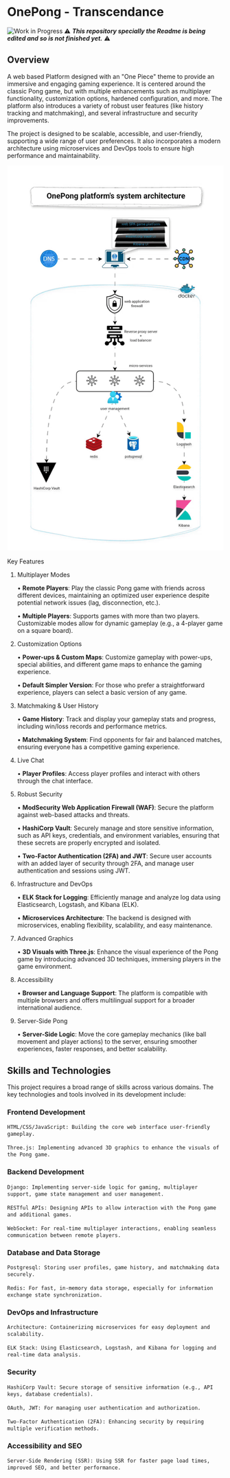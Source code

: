 # OnePong - Transcendance

![Work in Progress](https://img.shields.io/badge/Work%20In%20Progress-orange) ⚠️ ***This repository specially the Readme is being edited and so is not finished yet.*** ⚠️

## Overview

A web based Platform designed with an "One Piece" theme to provide an immersive and engaging gaming experience. It is centered around the classic Pong game, but with multiple enhancements such as multiplayer functionality, customization options, hardened configuration, and more. The platform also introduces a variety of robust user features (like history tracking and matchmaking), and several infrastructure and security improvements.

The project is designed to be scalable, accessible, and user-friendly, supporting a wide range of user preferences. It also incorporates a modern architecture using microservices and DevOps tools to ensure high performance and maintainability.

<p align="center">
  <img src="media/1744301604416.gif" alt="Alt text" />
</p>
<!-- ![Alt text](media/1744301604416.gif) -->

Key Features
1. Multiplayer Modes

    • **Remote Players**: Play the classic Pong game with friends across different devices, maintaining an optimized user experience despite potential network issues (lag, disconnection, etc.).
    
	• **Multiple Players**: Supports games with more than two players. Customizable modes allow for dynamic gameplay (e.g., a 4-player game on a square board).

3. Customization Options

    • **Power-ups & Custom Maps**: Customize gameplay with power-ups, special abilities, and different game maps to enhance the gaming experience.
    
	• **Default Simpler Version**: For those who prefer a straightforward experience, players can select a basic version of any game.

4. Matchmaking & User History

    • **Game History**: Track and display your gameplay stats and progress, including win/loss records and performance metrics.
    
	• **Matchmaking System**: Find opponents for fair and balanced matches, ensuring everyone has a competitive gaming experience.

5. Live Chat
    
	• **Player Profiles**: Access player profiles and interact with others through the chat interface.

6. Robust Security

    • **ModSecurity Web Application Firewall (WAF)**: Secure the platform against web-based attacks and threats.

    • **HashiCorp Vault**: Securely manage and store sensitive information, such as API keys, credentials, and environment variables, ensuring that these secrets are properly encrypted and isolated.
    
	• **Two-Factor Authentication (2FA) and JWT**: Secure user accounts with an added layer of security through 2FA, and manage user authentication and sessions using JWT.

7. Infrastructure and DevOps

    • **ELK Stack for Logging**: Efficiently manage and analyze log data using Elasticsearch, Logstash, and Kibana (ELK).
    
	• **Microservices Architecture**: The backend is designed with microservices, enabling flexibility, scalability, and easy maintenance.

8. Advanced Graphics

    • **3D Visuals with Three.js**: Enhance the visual experience of the Pong game by introducing advanced 3D techniques, immersing players in the game environment.

9. Accessibility
    
	• **Browser and Language Support**: The platform is compatible with multiple browsers and offers multilingual support for a broader international audience.

10. Server-Side Pong

    • **Server-Side Logic**: Move the core gameplay mechanics (like ball movement and player actions) to the server, ensuring smoother experiences, faster responses, and better scalability.

## Skills and Technologies

This project requires a broad range of skills across various domains. The key technologies and tools involved in its development include:

### Frontend Development

    HTML/CSS/JavaScript: Building the core web interface user-friendly gameplay.

    Three.js: Implementing advanced 3D graphics to enhance the visuals of the Pong game.

### Backend Development

    Django: Implementing server-side logic for gaming, multiplayer support, game state management and user management.

    RESTful APIs: Designing APIs to allow interaction with the Pong game and additional games.

    WebSocket: For real-time multiplayer interactions, enabling seamless communication between remote players.

### Database and Data Storage

    Postgresql: Storing user profiles, game history, and matchmaking data securely.

    Redis: For fast, in-memory data storage, especially for information exchange state synchronization.

### DevOps and Infrastructure

    Architecture: Containerizing microservices for easy deployment and scalability.

    ELK Stack: Using Elasticsearch, Logstash, and Kibana for logging and real-time data analysis.

### Security

    HashiCorp Vault: Secure storage of sensitive information (e.g., API keys, database credentials).

    OAuth, JWT: For managing user authentication and authorization.

    Two-Factor Authentication (2FA): Enhancing security by requiring multiple verification methods.

### Accessibility and SEO

    Server-Side Rendering (SSR): Using SSR for faster page load times, improved SEO, and better performance.
  
